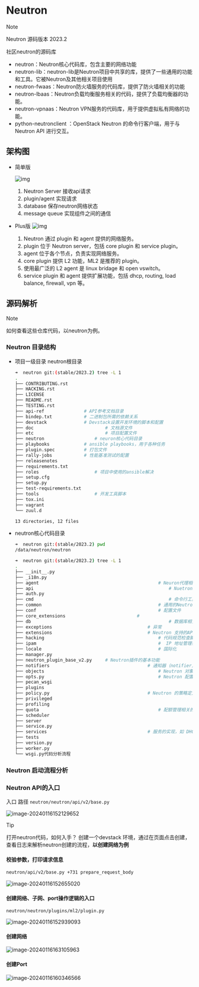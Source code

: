 # Neutron

> [!NOTE]
>
> Neutron 源码版本 2023.2

社区neutron的源码库

- neutron：Neutron核心代码库，包含主要的网络功能
- neutron-lib：neutron-lib是Neutron项目中共享的库，提供了一些通用的功能和工具。它被Neutron及其他相关项目使用
- neutron-fwaas：Neutron防火墙服务的代码库，提供了防火墙相关的功能
- neutron-lbaas：Neutron负载均衡服务相关的代码，提供了负载均衡器的功能。
- neutron-vpnaas：Neutron VPN服务的代码库，用于提供虚拟私有网络的功能。
- python-neutronclient ：OpenStack Neutron 的命令行客户端，用于与 Neutron API 进行交互。

## 架构图

- 简单版

  ![img](./%E6%BA%90%E7%A0%81%E5%AD%A6%E4%B9%A0/images/modb_20211105_0a2920ce-3e1b-11ec-aa56-fa163eb4f6be.png)
  1. Neutron Server 接收api请求
	2. plugin/agent 实现请求
	3. database 保存neutron网络状态
	4. message queue 实现组件之间的通信



- Plus版
	![img](./%E6%BA%90%E7%A0%81%E5%AD%A6%E4%B9%A0/images/neutron-architecture.jpeg)
  1. Neutron 通过 plugin 和 agent 提供的网络服务。
  2. plugin 位于 Neutron server，包括 core plugin 和 service plugin。
  3. agent 位于各个节点，负责实现网络服务。
  4. core plugin 提供 L2 功能，ML2 是推荐的 plugin。
  5. 使用最广泛的 L2 agent 是 linux bridage 和 open vswitch。
  6. service plugin 和 agent 提供扩展功能，包括 dhcp, routing, load balance, firewall, vpn 等。

## 源码解析

> [!NOTE]
>
> 如何查看这些仓库代码，以neutron为例。

### Neutron 目录结构

- 项目一级目录 neutron根目录

  ```bash
  ➜  neutron git:(stable/2023.2) tree -L 1
  .
  ├── CONTRIBUTING.rst 
  ├── HACKING.rst
  ├── LICENSE
  ├── README.rst
  ├── TESTING.rst
  ├── api-ref 				# API参考文档目录
  ├── bindep.txt			# 二进制包所需的依赖关系
  ├── devstack				# Devstack设置开发环境的脚本和配置
  ├── doc							# 文档源文件
  ├── etc							# 项目配置文件
  ├── neutron					# neuron核心代码目录
  ├── playbooks				# ansible playbooks，用于各种任务
  ├── plugin.spec			# 打包文件
  ├── rally-jobs			# 性能基准测试的配置
  ├── releasenotes
  ├── requirements.txt
  ├── roles						# 项目中使用的ansible解决
  ├── setup.cfg				
  ├── setup.py
  ├── test-requirements.txt
  ├── tools						# 开发工具脚本
  ├── tox.ini
  ├── vagrant
  └── zuul.d
  
  13 directories, 12 files
  ```

- neutron核心代码目录

  ```bash
  ➜  neutron git:(stable/2023.2) pwd
  /data/neutron/neutron
  
  ➜  neutron git:(stable/2023.2) tree -L 1
  .
  ├── __init__.py
  ├── _i18n.py
  ├── agent												# Neuron代理相关的代码。子目录包括 DHCP、L2、L3 代理等
  ├── api													# Nuetron API相关的代码，包含版本控制、视图
  ├── auth.py
  ├── cmd													# 命令行工具脚本
  ├── common											# 通用的Neutron代码，包含配置、数据库模型、实用工具
  ├── conf												# 配置文件
  ├── core_extensions							# 
  ├── db													# 数据库相关的代码，包含数据模型、查询、数据迁移等
  ├── exceptions									# 异常
  ├── extensions									# Neutron 支持的API扩展
  ├── hacking											# 代码规范检查脚本
  ├── ipam												#  IP 地址管理相关的代码
  ├── locale											# 国际化
  ├── manager.py
  ├── neutron_plugin_base_v2.py		# Neutron插件的基本功能
  ├── notifiers										# 通知器（notifier）相关的代码，用于向其他服务发送通知
  ├── objects											# Neutron 对象的定义，这些对象用于表示数据库中的实体
  ├── opts.py											# Neutron 配置选项的定义
  ├── pecan_wsgi
  ├── plugins
  ├── policy.py										# Neutron 的策略定义
  ├── privileged
  ├── profiling
  ├── quota												# 配额管理相关的代码
  ├── scheduler
  ├── server
  ├── service.py
  ├── services										# 服务的实现，如 DHCP、L3 路由等
  ├── tests
  ├── version.py
  ├── worker.py
  └── wsgi.py代码分析流程
  ```

### Neutron 启动流程分析




### Neutron API的入口

入口 路径 `neutron/neutron/api/v2/base.py`

![image-20240116152129652](%E6%BA%90%E7%A0%81%E5%AD%A6%E4%B9%A0/images/neutron-api.png)



> [!TIP]
>
> 打开neutron代码，如何入手？ 创建一个devstack 环境，通过在页面点击创建，查看日志来解析neutron创建的流程，**以创建网络为例**

#### 校验参数，打印请求信息

```bash
neutron/api/v2/base.py +731 prepare_request_body
```

![image-20240116152655020](./%E6%BA%90%E7%A0%81%E5%AD%A6%E4%B9%A0/images//image-20240116152655020.png)

#### 创建网络、子网、port操作逻辑的入口

`neutron/neutron/plugins/ml2/plugin.py`

![image-20240116152939093](./%E6%BA%90%E7%A0%81%E5%AD%A6%E4%B9%A0/images/neutron-ml2-plugin.png)

#### 创建网络

![image-20240116163105963](./%E6%BA%90%E7%A0%81%E5%AD%A6%E4%B9%A0/images//image-20240116163105963.png)

#### 创建Port

![image-20240116160346566](./%E6%BA%90%E7%A0%81%E5%AD%A6%E4%B9%A0/images//image-20240116160346566.png)









